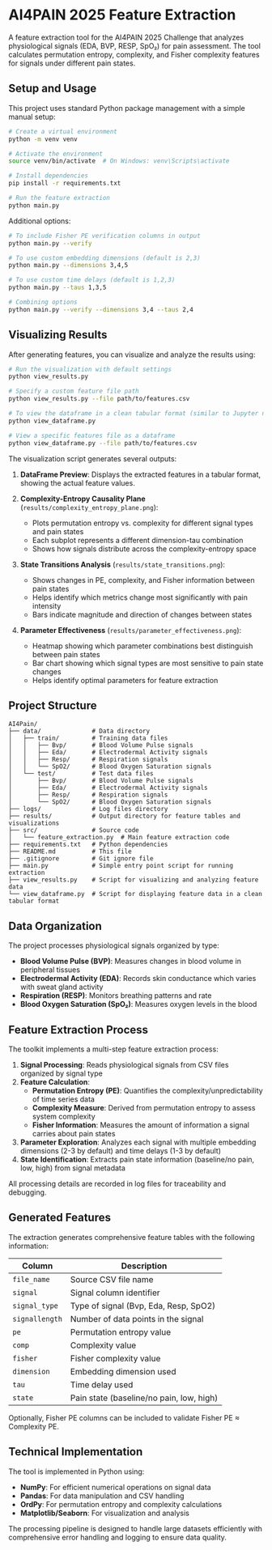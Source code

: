 # AI4PAIN 2025 Feature Extraction

A feature extraction tool for the AI4PAIN 2025 Challenge that analyzes physiological signals (EDA, BVP, RESP, SpO₂) for pain assessment. The tool calculates permutation entropy, complexity, and Fisher complexity features for signals under different pain states.

## Setup and Usage

This project uses standard Python package management with a simple manual setup:

```bash
# Create a virtual environment
python -m venv venv

# Activate the environment
source venv/bin/activate  # On Windows: venv\Scripts\activate

# Install dependencies
pip install -r requirements.txt

# Run the feature extraction
python main.py
```

Additional options:

```bash
# To include Fisher PE verification columns in output
python main.py --verify

# To use custom embedding dimensions (default is 2,3)
python main.py --dimensions 3,4,5

# To use custom time delays (default is 1,2,3)
python main.py --taus 1,3,5

# Combining options
python main.py --verify --dimensions 3,4 --taus 2,4
```

## Visualizing Results

After generating features, you can visualize and analyze the results using:

```bash
# Run the visualization with default settings
python view_results.py

# Specify a custom feature file path
python view_results.py --file path/to/features.csv

# To view the dataframe in a clean tabular format (similar to Jupyter notebook's style)
python view_dataframe.py

# View a specific features file as a dataframe
python view_dataframe.py --file path/to/features.csv
```

The visualization script generates several outputs:

1. **DataFrame Preview**: Displays the extracted features in a tabular format, showing the actual feature values.

2. **Complexity-Entropy Causality Plane** (`results/complexity_entropy_plane.png`):
   - Plots permutation entropy vs. complexity for different signal types and pain states
   - Each subplot represents a different dimension-tau combination
   - Shows how signals distribute across the complexity-entropy space

3. **State Transitions Analysis** (`results/state_transitions.png`):
   - Shows changes in PE, complexity, and Fisher information between pain states
   - Helps identify which metrics change most significantly with pain intensity
   - Bars indicate magnitude and direction of changes between states

4. **Parameter Effectiveness** (`results/parameter_effectiveness.png`):
   - Heatmap showing which parameter combinations best distinguish between pain states
   - Bar chart showing which signal types are most sensitive to pain state changes
   - Helps identify optimal parameters for feature extraction

## Project Structure

```
AI4Pain/
├── data/              # Data directory
│   ├── train/         # Training data files
│   │   ├── Bvp/       # Blood Volume Pulse signals
│   │   ├── Eda/       # Electrodermal Activity signals
│   │   ├── Resp/      # Respiration signals
│   │   └── SpO2/      # Blood Oxygen Saturation signals
│   └── test/          # Test data files
│       ├── Bvp/       # Blood Volume Pulse signals
│       ├── Eda/       # Electrodermal Activity signals
│       ├── Resp/      # Respiration signals
│       └── SpO2/      # Blood Oxygen Saturation signals
├── logs/              # Log files directory
├── results/           # Output directory for feature tables and visualizations
├── src/               # Source code
│   └── feature_extraction.py  # Main feature extraction code
├── requirements.txt   # Python dependencies
├── README.md          # This file
├── .gitignore         # Git ignore file
├── main.py            # Simple entry point script for running extraction
├── view_results.py    # Script for visualizing and analyzing feature data
└── view_dataframe.py  # Script for displaying feature data in a clean tabular format
```

## Data Organization

The project processes physiological signals organized by type:

- **Blood Volume Pulse (BVP)**: Measures changes in blood volume in peripheral tissues
- **Electrodermal Activity (EDA)**: Records skin conductance which varies with sweat gland activity
- **Respiration (RESP)**: Monitors breathing patterns and rate
- **Blood Oxygen Saturation (SpO₂)**: Measures oxygen levels in the blood

## Feature Extraction Process

The toolkit implements a multi-step feature extraction process:

1. **Signal Processing**: Reads physiological signals from CSV files organized by signal type
2. **Feature Calculation**:
   - **Permutation Entropy (PE)**: Quantifies the complexity/unpredictability of time series data
   - **Complexity Measure**: Derived from permutation entropy to assess system complexity
   - **Fisher Information**: Measures the amount of information a signal carries about pain states
3. **Parameter Exploration**: Analyzes each signal with multiple embedding dimensions (2-3 by default) and time delays (1-3 by default)
4. **State Identification**: Extracts pain state information (baseline/no pain, low, high) from signal metadata

All processing details are recorded in log files for traceability and debugging.

## Generated Features

The extraction generates comprehensive feature tables with the following information:

| Column | Description |
|--------|-------------|
| `file_name` | Source CSV file name |
| `signal` | Signal column identifier |
| `signal_type` | Type of signal (Bvp, Eda, Resp, SpO2) |
| `signallength` | Number of data points in the signal |
| `pe` | Permutation entropy value |
| `comp` | Complexity value |
| `fisher` | Fisher complexity value |
| `dimension` | Embedding dimension used |
| `tau` | Time delay used |
| `state` | Pain state (baseline/no pain, low, high) |

Optionally, Fisher PE columns can be included to validate Fisher PE ≈ Complexity PE.

## Technical Implementation

The tool is implemented in Python using:

- **NumPy**: For efficient numerical operations on signal data
- **Pandas**: For data manipulation and CSV handling
- **OrdPy**: For permutation entropy and complexity calculations
- **Matplotlib/Seaborn**: For visualization and analysis

The processing pipeline is designed to handle large datasets efficiently with comprehensive error handling and logging to ensure data quality.

